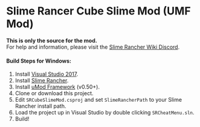 # Slime Rancer Cube Slime Mod (UMF Mod)

**This is only the source for the mod.**  
For help and information, please visit the [Slime Rancher Wiki Discord](https://discord.gg/U3xHVkc).

#### Build Steps for Windows:
1. Install [Visual Studio 2017](https://visualstudio.microsoft.com/downloads/).
2. Install [Slime Rancher](https://store.steampowered.com/app/433340/).
3. Install [uMod Framework](https://umodframework.com/download.html) (v0.50+).
4. Clone or download this project.
5. Edit `SRCubeSlimeMod.csproj` and set `SlimeRancherPath` to your Slime Rancher install path.
6. Load the project up in Visual Studio by double clicking `SRCheatMenu.sln`.
7. Build!
